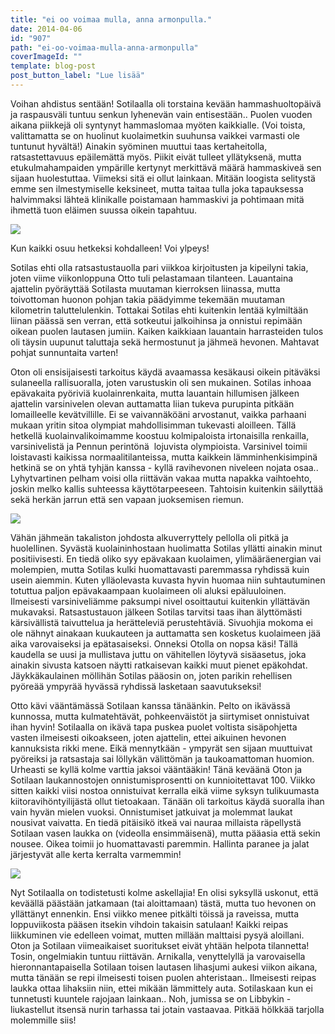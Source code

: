 ```yaml
---
title: "ei oo voimaa mulla, anna armonpulla."
date: 2014-04-06
id: "907"
path: "ei-oo-voimaa-mulla-anna-armonpulla"
coverImageId: ""
template: blog-post
post_button_label: "Lue lisää"
---
```


Voihan ahdistus sentään! Sotilaalla oli torstaina kevään hammashuoltopäivä ja raspausväli tuntuu senkun lyhenevän vain entisestään.. Puolen vuoden aikana piikkejä oli syntynyt hammaslomaa myöten kaikkialle. (Voi toista, valittamatta se on huolinut kuolaimetkin suuhunsa vaikkei varmasti ole tuntunut hyvältä!) Ainakin syöminen muuttui taas kertaheitolla, ratsastettavuus epäilemättä myös. Piikit eivät tulleet yllätyksenä, mutta etukulmahampaiden ympärille kertynyt merkittävä määrä hammaskiveä sen sijaan huolestuttaa. Viimeksi sitä ei ollut lainkaan. Mitään loogista selitystä emme sen ilmestymiselle keksineet, mutta taitaa tulla joka tapauksessa halvimmaksi lähteä klinikalle poistamaan hammaskivi ja pohtimaan mitä ihmettä tuon eläimen suussa oikein tapahtuu.

[![](/images/_MG_4436.jpg)](http://2.bp.blogspot.com/-HUQnS84frog/Uz8d1xvPByI/AAAAAAAAIQY/vQxeO1p-pao/s1600/_MG_4436.jpg)

Kun kaikki osuu hetkeksi kohdalleen! Voi ylpeys!

Sotilas ehti olla ratsastustauolla pari viikkoa kirjoitusten ja kipeilyni takia, joten viime viikonloppuna Otto tuli pelastamaan tilanteen. Lauantaina ajattelin pyöräyttää Sotilasta muutaman kierroksen liinassa, mutta toivottoman huonon pohjan takia päädyimme tekemään muutaman kilometrin taluttelulenkin. Tottakai Sotilas ehti kuitenkin lentää kylmiltään liinan päässä sen verran, että sotkeutui jalkoihinsa ja onnistui repimään oikean puolen lautasen jumiin. Kaiken kaikkiaan lauantain harrasteiden tulos oli täysin uupunut taluttaja sekä hermostunut ja jähmeä hevonen. Mahtavat pohjat sunnuntaita varten!

Oton oli ensisijaisesti tarkoitus käydä avaamassa kesäkausi oikein pitäväksi sulaneella rallisuoralla, joten varustuskin oli sen mukainen. Sotilas inhoaa epävakaita pyöriviä kuolainrenkaita, mutta lauantain hillumisen jälkeen ajattelin varsinivelen olevan auttamatta liian tukeva purupinta pitkään lomailleelle kevätvillille. Ei se vaivannäköäni arvostanut, vaikka parhaani mukaan yritin sitoa olympiat mahdollisimman tukevasti aloilleen. Tällä hetkellä kuolainvalikoimamme koostuu kolmipaloista irtonaisilla renkailla, varsinivelistä ja Pennun perintönä  lojuvista olympioista. Varsinivel toimii loistavasti kaikissa normaalitilanteissa, mutta kaikkein lämminhenkisimpinä hetkinä se on yhtä tyhjän kanssa - kyllä ravihevonen niveleen nojata osaa.. Lyhytvartinen pelham voisi olla riittävän vakaa mutta napakka vaihtoehto, joskin melko kallis suhteessa käyttötarpeeseen. Tahtoisin kuitenkin säilyttää sekä herkän jarrun että sen vapaan juoksemisen riemun.

[![](/images/_MG_4459.jpg)](http://4.bp.blogspot.com/-9AlIOdxVWbU/U0FOAQbM66I/AAAAAAAAISE/mBtCUyM1EBw/s1600/_MG_4459.jpg)

Vähän jähmeän takaliston johdosta alkuverryttely pellolla oli pitkä ja huolellinen. Syvästä kuolaininhostaan huolimatta Sotilas yllätti ainakin minut positiivisesti. En tiedä oliko syy epävakaan kuolaimen, ylimääräenergian vai molempien, mutta Sotilas kulki huomattavasti paremmassa ryhdissä kuin usein aiemmin. Kuten ylläolevasta kuvasta hyvin huomaa niin suhtautuminen totuttua paljon epävakaampaan kuolaimeen oli aluksi epäluuloinen. Ilmeisesti varsiniveliämme paksumpi nivel osoittautui kuitenkin yllättävän mukavaksi. Ratsastustauon jälkeen Sotilas tarvitsi taas ihan älyttömästi kärsivällistä taivuttelua ja herätteleviä perustehtäviä. Sivuohjia mokoma ei ole nähnyt ainakaan kuukauteen ja auttamatta sen kosketus kuolaimeen jää aika varovaiseksi ja epätasaiseksi. Onneksi Otolla on nopsa käsi! Tällä kaudella se uusi ja mullistava juttu on vähitellen löytyvä sisäasetus, joka ainakin sivusta katsoen näytti ratkaisevan kaikki muut pienet epäkohdat. Jäykkäkaulainen möllihän Sotilas pääosin on, joten parikin rehellisen pyöreää ympyrää hyvässä ryhdissä lasketaan saavutukseksi!

Otto kävi vääntämässä Sotilaan kanssa tänäänkin. Pelto on ikävässä kunnossa, mutta kulmatehtävät, pohkeenväistöt ja siirtymiset onnistuivat ihan hyvin! Sotilaalla on ikävä tapa puskea puolet voltista sisäpohjetta vasten ilmeisesti oikoakseen, joten ajattelin, ettei aikuinen hevonen kannuksista rikki mene. Eikä mennytkään - ympyrät sen sijaan muuttuivat pyöreiksi ja ratsastaja sai löllykän välittömän ja taukoamattoman huomion. Urheasti se kyllä kolme varttia jaksoi vääntääkin! Tänä keväänä Oton ja Sotilaan laukannostojen onnistumisprosentti on kunnioitettavat 100. Viikko sitten kaikki viisi nostoa onnistuivat kerralla eikä viime syksyn tulikuumasta kiitoravihöntyilijästä ollut tietoakaan. Tänään oli tarkoitus käydä suoralla ihan vain hyvän mielen vuoksi. Onnistumiset jatkuivat ja molemmat laukat nousivat vaivatta. En tiedä pitäisikö itkeä vai nauraa millaista räpellystä Sotilaan vasen laukka on (videolla ensimmäisenä), mutta pääasia että sekin nousee. Oikea toimii jo huomattavasti paremmin. Hallinta paranee ja jalat järjestyvät alle kerta kerralta varmemmin!

[![](/images/_MG_4565.jpg)](http://1.bp.blogspot.com/-6x5EEziwdp4/U0FFYw_JMRI/AAAAAAAAIR0/80zy8o7VC6I/s1600/_MG_4565.jpg)

Nyt Sotilaalla on todistetusti kolme askellajia! En olisi syksyllä uskonut, että keväällä päästään jatkamaan (tai aloittamaan) tästä, mutta tuo hevonen on yllättänyt ennenkin. Ensi viikko menee pitkälti töissä ja raveissa, mutta loppuviikosta pääsen itsekin vihdoin takaisin satulaan! Kaikki reipas liikkuminen vie edelleen voimat, mutten millään malttaisi pysyä aloillani. Oton ja Sotilaan viimeaikaiset suoritukset eivät yhtään helpota tilannetta! Tosin, ongelmiakin tuntuu riittävän. Arnikalla, venyttelyllä ja varovaisella hieronnantapaisella Sotilaan toisen lautasen lihasjumi aukesi viikon aikana, mutta tänään se repi ilmeisesti toisen puolen ahteristaan.. Ilmeisesti reipas laukka ottaa lihaksiin niin, ettei mikään lämmittely auta. Sotilaskaan kun ei tunnetusti kuuntele rajojaan lainkaan.. Noh, jumissa se on Libbykin - liukastellut itsensä nurin tarhassa tai jotain vastaavaa. Pitkää hölkkää tarjolla molemmille siis!
